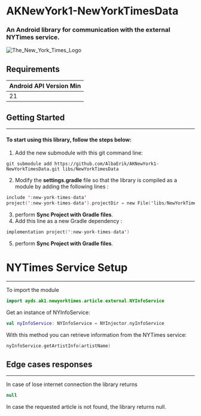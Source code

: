 # AKNewYork1-NewYorkTimesData
 
### An Android library for communication with the external **NYTimes** service.  

![The_New_York_Times_Logo](https://user-images.githubusercontent.com/21279903/171217186-969b02e6-9ab5-40bc-927f-9b19ea0ef579.jpg)

## Requirements  

| Android API Version Min 
| -------------
| 21

## Getting Started    
-----------------------
#### To start using this library, follow the steps below:

1. Add the new submodule with this git command line:
```git
git submodule add https://github.com/AlbaErik/AKNewYork1-NewYorkTimesData.git libs/NewYorkTimesData
```
2. Modify the **settings.gradle** file so that the library is compiled as a module by adding the following lines :
```kotlin
include ':new-york-times-data'
project(':new-york-times-data').projectDir = new File('libs/NewYorkTimesData')
```
3. perform **Sync Project with Gradle files**. 
4. Add this line as a new Gradle dependency :
```kotlin
implementation project(':new-york-times-data')
```
5. perform **Sync Project with Gradle files**.

# NYTimes Service Setup  
______________

To import the module
```kotlin
import ayds.ak1.newyorktimes.article.external.NYInfoService
```

Get an instance of NYInfoService:

```kotlin 
val nyInfoService: NYInfoService = NYInjector.nyInfoService
```

With this method you can retrieve information from the NYTimes service:

```kotlin
nyInfoService.getArtistInfo(artistName)
```
## Edge cases responses
______________

In case of lose internet connection the library returns   

 ```kotlin
null
```

In case the requested article is not found, the library returns null.
